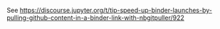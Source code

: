 See https://discourse.jupyter.org/t/tip-speed-up-binder-launches-by-pulling-github-content-in-a-binder-link-with-nbgitpuller/922

